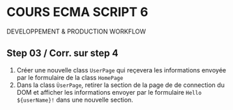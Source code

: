 <!--
@Author: Nicolas Fazio <webmaster-fazio>
@Date:   01-09-2016
@Email:  contact@nicolasfazio.ch
@Last modified by:   webmaster-fazio
@Last modified time: 02-09-2016
-->

# COURS ECMA SCRIPT 6
  DEVELOPPEMENT &amp; PRODUCTION WORKFLOW


## Step 03 / Corr. sur step 4
  1. Créer une nouvelle class `UserPage` qui reçevera les informations envoyée par le formulaire de la class `HomePage`
  2. Dans la class `ÙserPage`, retirer la section de la page de de connection du DOM et afficher les informations envoyer par le formulaire `Hello ${userName}!` dans une nouvelle section.
